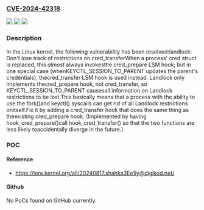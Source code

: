 ### [CVE-2024-42318](https://cve.mitre.org/cgi-bin/cvename.cgi?name=CVE-2024-42318)
![](https://img.shields.io/static/v1?label=Product&message=Linux&color=blue)
![](https://img.shields.io/static/v1?label=Version&message=385975dca53e%3C%200d74fd54db0b%20&color=brighgreen)
![](https://img.shields.io/static/v1?label=Vulnerability&message=n%2Fa&color=brighgreen)

### Description

In the Linux kernel, the following vulnerability has been resolved:landlock: Don't lose track of restrictions on cred_transferWhen a process' cred struct is replaced, this _almost_ always invokesthe cred_prepare LSM hook; but in one special case (whenKEYCTL_SESSION_TO_PARENT updates the parent's credentials), thecred_transfer LSM hook is used instead.  Landlock only implements thecred_prepare hook, not cred_transfer, so KEYCTL_SESSION_TO_PARENT causesall information on Landlock restrictions to be lost.This basically means that a process with the ability to use the fork()and keyctl() syscalls can get rid of all Landlock restrictions onitself.Fix it by adding a cred_transfer hook that does the same thing as theexisting cred_prepare hook. (Implemented by having hook_cred_prepare()call hook_cred_transfer() so that the two functions are less likely toaccidentally diverge in the future.)

### POC

#### Reference
- https://lore.kernel.org/all/20240817.shahka3Ee1iy@digikod.net/

#### Github
No PoCs found on GitHub currently.

